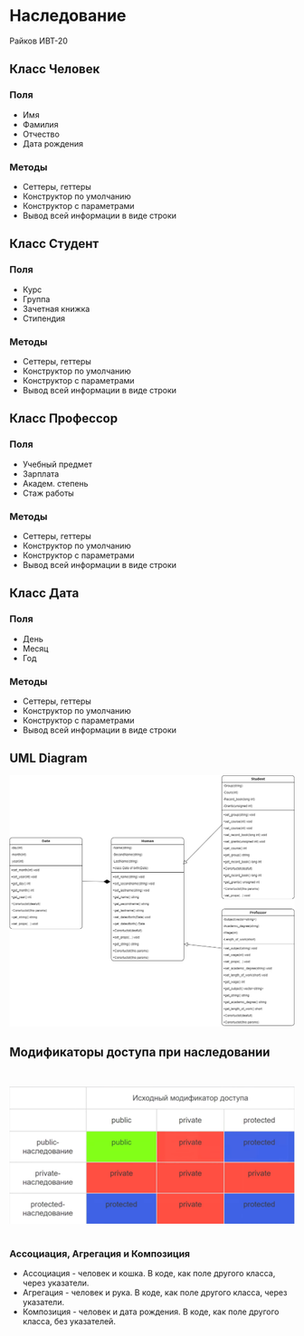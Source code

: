 # Наследование

Райков ИВТ-20

## Класс Человек

### Поля

* Имя
* Фамилия
* Отчество
* Дата рождения

### Методы

* Сеттеры, геттеры
* Конструктор по умолчанию
* Конструктор с параметрами
* Вывод всей информации в виде строки

## Класс Студент

### Поля

* Курс
* Группа
* Зачетная книжка
* Стипендия

### Методы

* Сеттеры, геттеры
* Конструктор по умолчанию
* Конструктор с параметрами
* Вывод всей информации в виде строки

## Класс Профессор

### Поля

* Учебный предмет
* Зарплата
* Академ. степень
* Стаж работы

### Методы

* Сеттеры, геттеры
* Конструктор по умолчанию
* Конструктор с параметрами
* Вывод всей информации в виде строки

## Класс Дата

### Поля

* День
* Месяц
* Год

### Методы

* Сеттеры, геттеры
* Конструктор по умолчанию
* Конструктор с параметрами
* Вывод всей информации в виде строки

## UML Diagram
![Схема наследования](Схемка.png)

## Модификаторы доступа при наследовании
<br>

![Модификаторы доступа](М.доступа.png)
<br>
<br>

### Ассоциация, Агрегация и Композиция
* Ассоциация - человек и кошка. В коде, как поле другого класса, через указатели.
* Агрегация - человек и рука. В коде, как поле другого класса, через указатели.
* Композиция - человек и дата рождения. В коде, как поле другого класса, без указателей.